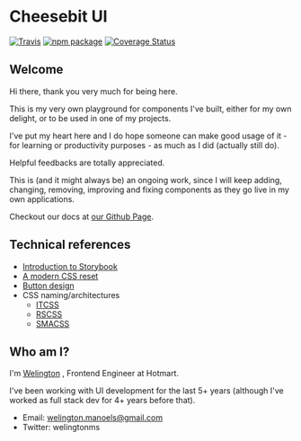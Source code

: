 # Cheesebit UI

[![Travis][build-badge]][build]
[![npm package][npm-badge]][npm]
[![Coverage Status](https://coveralls.io/repos/github/cheesebit/ui/badge.svg)](https://coveralls.io/github/cheesebit/ui)

## Welcome

Hi there, thank you very much for being here.

This is my very own playground for components I've built, either for my own delight, or to be used in one of my projects.

I've put my heart here and I do hope someone can make good usage of it - for learning or productivity purposes - as much as I did (actually still do).

Helpful feedbacks are totally appreciated.

This is (and it might always be) an ongoing work, since I will keep adding, changing, removing, improving and fixing components as they go live in my own applications.

Checkout our docs at [our Github Page](https://cheesebit.github.io/ui).

[build-badge]: https://travis-ci.com/cheesebit/ui.svg?branch=master
[build]: https://travis-ci.org/user/repo
[npm-badge]: https://img.shields.io/npm/v/npm-package.png?style=flat-square
[npm]: https://www.npmjs.org/package/npm-package
[coveralls-badge]: https://img.shields.io/coveralls/user/repo/master.png?style=flat-square
[coveralls]: https://coveralls.io/github/user/repo

## Technical references

- [Introduction to Storybook](https://www.learnstorybook.com/intro-to-storybook)
- [A modern CSS reset](https://dev.to/hankchizljaw/a-modern-css-reset-6p3)
- [Button design](https://blog.prototypr.io/8-rules-for-perfect-button-design-185d1202ee9c)
- CSS naming/architectures
  - [ITCSS](https://www.xfive.co/blog/itcss-scalable-maintainable-css-architecture/)
  - [RSCSS](https://rscss.io/)
  - [SMACSS](http://smacss.com/)

## Who am I?

I'm [Welington](https://www.linkedin.com/in/welingtonsilva/) , Frontend Engineer at Hotmart.

I've been working with UI development for the last 5+ years (although I've worked as full stack dev for 4+ years before that).

- Email: welington.manoels@gmail.com
- Twitter: welingtonms
